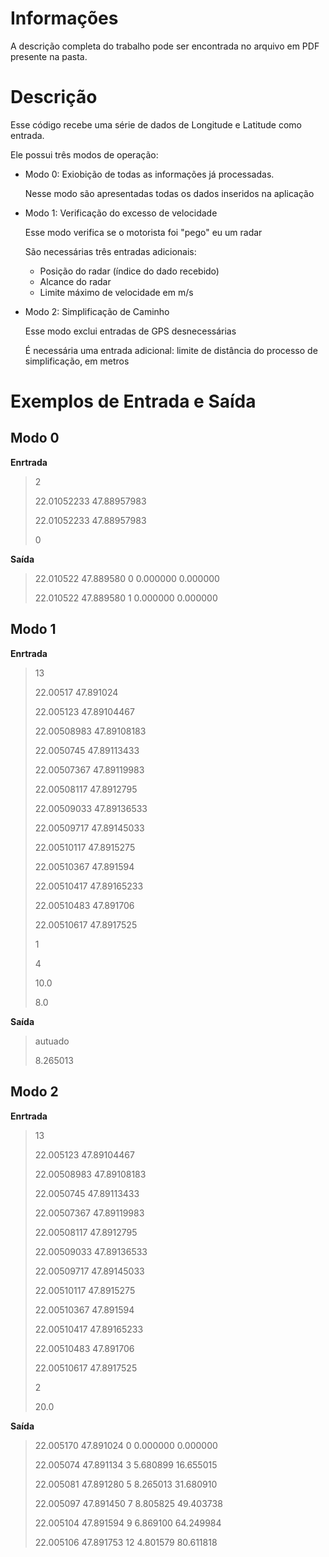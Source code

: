 
# Informações

A descrição completa do trabalho pode ser encontrada no arquivo em PDF presente na pasta.

# Descrição

Esse código recebe uma série de dados de Longitude e Latitude como entrada. 

Ele possui três modos de operação:

- Modo 0: Exiobição de todas as informações já processadas.
    
    Nesse modo são apresentadas todas os dados inseridos na aplicação

- Modo 1: Verificação do excesso de velocidade
    
    Esse modo verifica se o motorista foi "pego" eu um radar

    São necessárias três entradas adicionais:

    * Posição do radar (índice do dado recebido)
    * Alcance do radar
    * Limite máximo de velocidade em m/s

- Modo 2: Simplificação de Caminho

    Esse modo exclui entradas de GPS desnecessárias

    É necessária uma entrada adicional: limite de distância do processo de simplificação, em metros


# Exemplos de Entrada e Saída

## Modo 0

**Enrtrada**

>2
>
>22.01052233 47.88957983
>
>22.01052233 47.88957983
>
>0
>

**Saída**

>22.010522 47.889580 0 0.000000 0.000000
>
>22.010522 47.889580 1 0.000000 0.000000
>

## Modo 1

**Enrtrada**


>13
>
>22.00517 47.891024
>
>22.005123 47.89104467
>
>22.00508983 47.89108183
>
>22.0050745 47.89113433
>
>22.00507367 47.89119983
>
>22.00508117 47.8912795
>
>22.00509033 47.89136533
>
>22.00509717 47.89145033
>
>22.00510117 47.8915275
>
>22.00510367 47.891594
>
>22.00510417 47.89165233
>
>22.00510483 47.891706
>
>22.00510617 47.8917525
>
>1
>
>4
>
>10.0
>
>8.0


**Saída**

>autuado
>
>8.265013

## Modo 2

**Enrtrada**

>13
>
>22.005123 47.89104467
>
>22.00508983 47.89108183
>
>22.0050745 47.89113433
>
>22.00507367 47.89119983
>
>22.00508117 47.8912795
>
>22.00509033 47.89136533
>
>22.00509717 47.89145033
>
>22.00510117 47.8915275
>
>22.00510367 47.891594
>
>22.00510417 47.89165233
>
>22.00510483 47.891706
>
>22.00510617 47.8917525
>
>2
>
>20.0

**Saída**

>22.005170 47.891024 0 0.000000 0.000000
>
>22.005074 47.891134 3 5.680899 16.655015
>
>22.005081 47.891280 5 8.265013 31.680910
>
>22.005097 47.891450 7 8.805825 49.403738
>
>22.005104 47.891594 9 6.869100 64.249984
>
>22.005106 47.891753 12 4.801579 80.611818